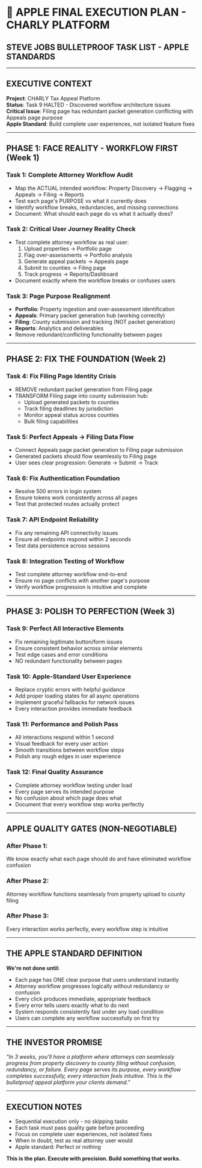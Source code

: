 # 🍎 APPLE FINAL EXECUTION PLAN - CHARLY PLATFORM
## **STEVE JOBS BULLETPROOF TASK LIST - APPLE STANDARDS**

---

## **EXECUTIVE CONTEXT**
**Project**: CHARLY Tax Appeal Platform  
**Status**: Task 9 HALTED - Discovered workflow architecture issues  
**Critical Issue**: Filing page has redundant packet generation conflicting with Appeals page purpose  
**Apple Standard**: Build complete user experiences, not isolated feature fixes  

---

## **PHASE 1: FACE REALITY - WORKFLOW FIRST (Week 1)**

### **Task 1: Complete Attorney Workflow Audit**
- Map the ACTUAL intended workflow: Property Discovery → Flagging → Appeals → Filing → Reports
- Test each page's PURPOSE vs what it currently does
- Identify workflow breaks, redundancies, and missing connections
- Document: What should each page do vs what it actually does?

### **Task 2: Critical User Journey Reality Check**
- Test complete attorney workflow as real user:
  1. Upload properties → Portfolio page
  2. Flag over-assessments → Portfolio analysis  
  3. Generate appeal packets → Appeals page
  4. Submit to counties → Filing page
  5. Track progress → Reports/Dashboard
- Document exactly where the workflow breaks or confuses users

### **Task 3: Page Purpose Realignment**
- **Portfolio**: Property ingestion and over-assessment identification
- **Appeals**: Primary packet generation hub (working correctly)
- **Filing**: County submission and tracking (NOT packet generation)
- **Reports**: Analytics and deliverables
- Remove redundant/conflicting functionality between pages

---

## **PHASE 2: FIX THE FOUNDATION (Week 2)**

### **Task 4: Fix Filing Page Identity Crisis**
- REMOVE redundant packet generation from Filing page
- TRANSFORM Filing page into county submission hub:
  - Upload generated packets to counties
  - Track filing deadlines by jurisdiction
  - Monitor appeal status across counties
  - Bulk filing capabilities

### **Task 5: Perfect Appeals → Filing Data Flow**
- Connect Appeals page packet generation to Filing page submission
- Generated packets should flow seamlessly to Filing page
- User sees clear progression: Generate → Submit → Track

### **Task 6: Fix Authentication Foundation**
- Resolve 500 errors in login system
- Ensure tokens work consistently across all pages
- Test that protected routes actually protect

### **Task 7: API Endpoint Reliability**
- Fix any remaining API connectivity issues
- Ensure all endpoints respond within 2 seconds
- Test data persistence across sessions

### **Task 8: Integration Testing of Workflow**
- Test complete attorney workflow end-to-end
- Ensure no page conflicts with another page's purpose
- Verify workflow progression is intuitive and complete

---

## **PHASE 3: POLISH TO PERFECTION (Week 3)**

### **Task 9: Perfect All Interactive Elements**
- Fix remaining legitimate button/form issues
- Ensure consistent behavior across similar elements
- Test edge cases and error conditions
- NO redundant functionality between pages

### **Task 10: Apple-Standard User Experience**
- Replace cryptic errors with helpful guidance
- Add proper loading states for all async operations
- Implement graceful fallbacks for network issues
- Every interaction provides immediate feedback

### **Task 11: Performance and Polish Pass**
- All interactions respond within 1 second
- Visual feedback for every user action
- Smooth transitions between workflow steps
- Polish any rough edges in user experience

### **Task 12: Final Quality Assurance**
- Complete attorney workflow testing under load
- Every page serves its intended purpose
- No confusion about which page does what
- Document that every workflow step works perfectly

---

## **APPLE QUALITY GATES (NON-NEGOTIABLE)**

### **After Phase 1**: 
We know exactly what each page should do and have eliminated workflow confusion

### **After Phase 2**: 
Attorney workflow functions seamlessly from property upload to county filing

### **After Phase 3**: 
Every interaction works perfectly, every workflow step is intuitive

---

## **THE APPLE STANDARD DEFINITION**

**We're not done until:**
- Each page has ONE clear purpose that users understand instantly
- Attorney workflow progresses logically without redundancy or confusion
- Every click produces immediate, appropriate feedback
- Every error tells users exactly what to do next
- System responds consistently fast under any load condition
- Users can complete any workflow successfully on first try

---

## **THE INVESTOR PROMISE**

*"In 3 weeks, you'll have a platform where attorneys can seamlessly progress from property discovery to county filing without confusion, redundancy, or failure. Every page serves its purpose, every workflow completes successfully, every interaction feels intuitive. This is the bulletproof appeal platform your clients demand."*

---

## **EXECUTION NOTES**
- Sequential execution only - no skipping tasks
- Each task must pass quality gate before proceeding
- Focus on complete user experiences, not isolated fixes
- When in doubt, test as real attorney user would
- Apple standard: Perfect or nothing

**This is the plan. Execute with precision. Build something that works.**